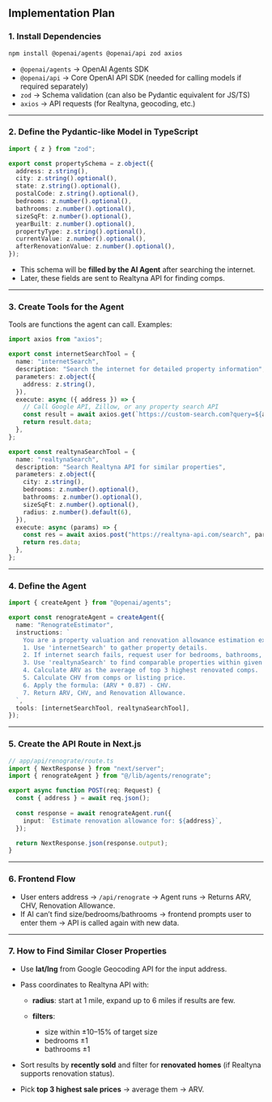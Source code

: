 ## **Implementation Plan**

### **1. Install Dependencies**

```bash
npm install @openai/agents @openai/api zod axios
```

* `@openai/agents` → OpenAI Agents SDK
* `@openai/api` → Core OpenAI API SDK (needed for calling models if required separately)
* `zod` → Schema validation (can also be Pydantic equivalent for JS/TS)
* `axios` → API requests (for Realtyna, geocoding, etc.)

---

### **2. Define the Pydantic-like Model in TypeScript**

```ts
import { z } from "zod";

export const propertySchema = z.object({
  address: z.string(),
  city: z.string().optional(),
  state: z.string().optional(),
  postalCode: z.string().optional(),
  bedrooms: z.number().optional(),
  bathrooms: z.number().optional(),
  sizeSqFt: z.number().optional(),
  yearBuilt: z.number().optional(),
  propertyType: z.string().optional(),
  currentValue: z.number().optional(),
  afterRenovationValue: z.number().optional(),
});
```

* This schema will be **filled by the AI Agent** after searching the internet.
* Later, these fields are sent to Realtyna API for finding comps.

---

### **3. Create Tools for the Agent**

Tools are functions the agent can call. Examples:

```ts
import axios from "axios";

export const internetSearchTool = {
  name: "internetSearch",
  description: "Search the internet for detailed property information",
  parameters: z.object({
    address: z.string(),
  }),
  execute: async ({ address }) => {
    // Call Google API, Zillow, or any property search API
    const result = await axios.get(`https://custom-search.com?query=${address}`);
    return result.data;
  },
};

export const realtynaSearchTool = {
  name: "realtynaSearch",
  description: "Search Realtyna API for similar properties",
  parameters: z.object({
    city: z.string(),
    bedrooms: z.number().optional(),
    bathrooms: z.number().optional(),
    sizeSqFt: z.number().optional(),
    radius: z.number().default(6),
  }),
  execute: async (params) => {
    const res = await axios.post("https://realtyna-api.com/search", params);
    return res.data;
  },
};
```

---

### **4. Define the Agent**

```ts
import { createAgent } from "@openai/agents";

export const renograteAgent = createAgent({
  name: "RenograteEstimator",
  instructions: `
    You are a property valuation and renovation allowance estimation expert.
    1. Use 'internetSearch' to gather property details.
    2. If internet search fails, request user for bedrooms, bathrooms, and size.
    3. Use 'realtynaSearch' to find comparable properties within given radius.
    4. Calculate ARV as the average of top 3 highest renovated comps.
    5. Calculate CHV from comps or listing price.
    6. Apply the formula: (ARV * 0.87) - CHV.
    7. Return ARV, CHV, and Renovation Allowance.
  `,
  tools: [internetSearchTool, realtynaSearchTool],
});
```

---

### **5. Create the API Route in Next.js**

```ts
// app/api/renograte/route.ts
import { NextResponse } from "next/server";
import { renograteAgent } from "@/lib/agents/renograte";

export async function POST(req: Request) {
  const { address } = await req.json();
  
  const response = await renograteAgent.run({
    input: `Estimate renovation allowance for: ${address}`,
  });

  return NextResponse.json(response.output);
}
```

---

### **6. Frontend Flow**

* User enters address → `/api/renograte` → Agent runs → Returns ARV, CHV, Renovation Allowance.
* If AI can’t find size/bedrooms/bathrooms → frontend prompts user to enter them → API is called again with new data.

---

### **7. How to Find Similar Closer Properties**

* Use **lat/lng** from Google Geocoding API for the input address.
* Pass coordinates to Realtyna API with:

  * **radius**: start at 1 mile, expand up to 6 miles if results are few.
  * **filters**:

    * size within ±10–15% of target size
    * bedrooms ±1
    * bathrooms ±1
* Sort results by **recently sold** and filter for **renovated homes** (if Realtyna supports renovation status).
* Pick **top 3 highest sale prices** → average them → ARV.

